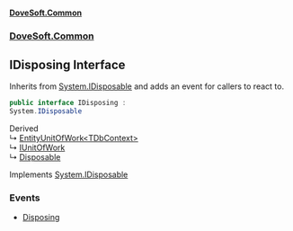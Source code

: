 #### [DoveSoft.Common](./index.md 'index')
### [DoveSoft.Common](./DoveSoft-Common.md 'DoveSoft.Common')
## IDisposing Interface
Inherits from [System.IDisposable](https://docs.microsoft.com/en-us/dotnet/api/System.IDisposable 'System.IDisposable') and adds an event for callers to react to.  
```csharp
public interface IDisposing :
System.IDisposable
```
Derived  
&#8627; [EntityUnitOfWork&lt;TDbContext&gt;](./DoveSoft-Common-Data-EntityUnitOfWork-TDbContext-.md 'DoveSoft.Common.Data.EntityUnitOfWork&lt;TDbContext&gt;')  
&#8627; [IUnitOfWork](./DoveSoft-Common-Data-IUnitOfWork.md 'DoveSoft.Common.Data.IUnitOfWork')  
&#8627; [Disposable](./DoveSoft-Common-Disposable.md 'DoveSoft.Common.Disposable')  

Implements [System.IDisposable](https://docs.microsoft.com/en-us/dotnet/api/System.IDisposable 'System.IDisposable')  
### Events
- [Disposing](./DoveSoft-Common-IDisposing-Disposing.md 'DoveSoft.Common.IDisposing.Disposing')
